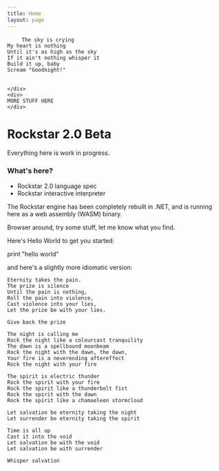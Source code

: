 ```yaml
---
title: Home
layout: page
---
```


<div id="homepage-code-sample">
	<div>
	<pre>
	<code class="language-rockstar">The sky is crying
My heart is nothing
Until it's as high as the sky
If it ain't nothing whisper it
Build it up, baby
Scream "Goodnight!"</code>
	</pre>

	</div>
	<div>
	MORE STUFF HERE
	</div>
</div>


# Rockstar 2.0 Beta

Everything here is work in progress.

### What's here?

* Rockstar 2.0 language spec
* Rockstar interactive interpreter

The Rockstar engine has been completely rebuilt in .NET, and
is running here as a web assembly (WASM) binary.

Browser around, try some stuff, let me know what you find.

Here's Hello World to get you started:

print "hello world"

and here's a slightly more idiomatic version:

```rockstar
Eternity takes the pain.
The prize is silence
Until the pain is nothing,
Roll the pain into violence,
Cast violence into your lies,
Let the prize be with your lies.

Give back the prize

The night is calling me
Rock the night like a colourcast tranquility
The dawn is a spellbound moonbeam
Rock the night with the dawn, the dawn,
Your fire is a neverending aftereffect
Rock the night with your fire

The spirit is electric thunder
Rock the spirit with your fire
Rock the spirit like a thunderbolt fist
Rock the spirit with the dawn
Rock the spirit like a chamaeleon stormcloud

Let salvation be eternity taking the night
Let surrender be eternity taking the spirit

Time is all up
Cast it into the void
Let salvation be with the void
Let salvation be with surrender

Whisper salvation
```

